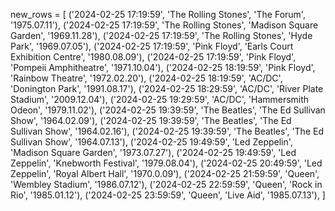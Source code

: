 new_rows = [
    ('2024-02-25 17:19:59', 'The Rolling Stones', 'The Forum', '1975.07.11'),
    ('2024-02-25 17:19:59', 'The Rolling Stones', 'Madison Square Garden', '1969.11.28'),
    ('2024-02-25 17:19:59', 'The Rolling Stones', 'Hyde Park', '1969.07.05'),
    ('2024-02-25 17:19:59', 'Pink Floyd', 'Earls Court Exhibition Centre', '1980.08.09'),
    ('2024-02-25 17:19:59', 'Pink Floyd', 'Pompeii Amphitheatre', '1971.10.04'),
    ('2024-02-25 18:19:59', 'Pink Floyd', 'Rainbow Theatre', '1972.02.20'),
    ('2024-02-25 18:19:59', 'AC/DC', 'Donington Park', '1991.08.17'),
    ('2024-02-25 18:29:59', 'AC/DC', 'River Plate Stadium', '2009.12.04'),
    ('2024-02-25 19:29:59', 'AC/DC', 'Hammersmith Odeon', '1979.11.02'),
    ('2024-02-25 19:39:59', 'The Beatles', 'The Ed Sullivan Show', '1964.02.09'),
    ('2024-02-25 19:39:59', 'The Beatles', 'The Ed Sullivan Show', '1964.02.16'),
    ('2024-02-25 19:39:59', 'The Beatles', 'The Ed Sullivan Show', '1964.07.13'),
    ('2024-02-25 19:49:59', 'Led Zeppelin', 'Madison Square Garden', '1973.07.27'),
    ('2024-02-25 19:49:59', 'Led Zeppelin', 'Knebworth Festival', '1979.08.04'),
    ('2024-02-25 20:49:59', 'Led Zeppelin', 'Royal Albert Hall', '1970.0.09'),
    ('2024-02-25 21:59:59', 'Queen', 'Wembley Stadium', '1986.07.12'),
    ('2024-02-25 22:59:59', 'Queen', 'Rock in Rio', '1985.01.12'),
    ('2024-02-25 23:59:59', 'Queen', 'Live Aid', '1985.07.13'),
]
